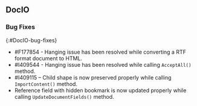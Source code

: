 ## DocIO

### Bug Fixes
{:#DocIO-bug-fixes}

* \#F177854 - Hanging issue has been resolved while converting a RTF format document to HTML.
* \#I409544 - Hanging issue has been resolved while calling `AcceptAll()` method.
* \#I409115 – Child shape is now preserved properly while calling `ImportContent()` method.
* Reference field with hidden bookmark is now updated properly while calling `UpdateDocumentFields()` method.